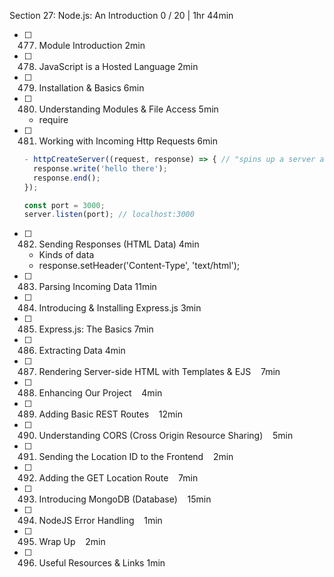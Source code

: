 Section 27: Node.js: An Introduction 0 / 20 | 1hr 44min
- [ ] 477. Module Introduction 2min
- [ ] 478. JavaScript is a Hosted Language 2min
- [ ] 479. Installation & Basics 6min
- [ ] 480. Understanding Modules & File Access 5min
  - require
- [ ] 481. Working with Incoming Http Requests 6min

  ```javascript
  - httpCreateServer((request, response) => { // "spins up a server and sends back a response"
    response.write('hello there');
    response.end();
  });
  
  const port = 3000;
  server.listen(port); // localhost:3000
  ```
  
- [ ] 482. Sending Responses (HTML Data) 4min
  - Kinds of data
  - response.setHeader('Content-Type', 'text/html');

- [ ] 483. Parsing Incoming Data 11min
- [ ] 484. Introducing & Installing Express.js 3min
- [ ] 485. Express.js: The Basics 7min
- [ ] 486. Extracting Data 4min
- [ ] 487. Rendering Server-side HTML with Templates & EJS    7min 
- [ ] 488. Enhancing Our Project    4min 
- [ ] 489. Adding Basic REST Routes    12min     
- [ ] 490. Understanding CORS (Cross Origin Resource Sharing)    5min 
- [ ] 491. Sending the Location ID to the Frontend    2min 
- [ ] 492. Adding the GET Location Route    7min 
- [ ] 493. Introducing MongoDB (Database)    15min     
- [ ] 494. NodeJS Error Handling    1min 
- [ ] 495. Wrap Up    2min 
- [ ] 496. Useful Resources & Links 1min
